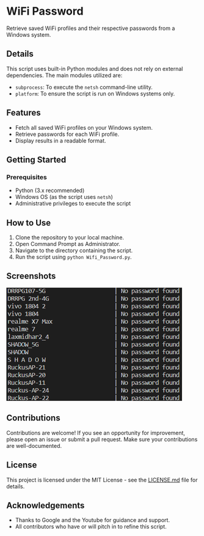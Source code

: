 # WiFi Password

Retrieve saved WiFi profiles and their respective passwords from a Windows system.

## Details

This script uses built-in Python modules and does not rely on external dependencies. The main modules utilized are:

- `subprocess`: To execute the `netsh` command-line utility.
- `platform`: To ensure the script is run on Windows systems only.

## Features

- Fetch all saved WiFi profiles on your Windows system.
- Retrieve passwords for each WiFi profile.
- Display results in a readable format.

## Getting Started

### Prerequisites

- Python (3.x recommended)
- Windows OS (as the script uses `netsh`)
- Administrative privileges to execute the script

## How to Use

1. Clone the repository to your local machine.
2. Open Command Prompt as Administrator.
3. Navigate to the directory containing the script.
4. Run the script using `python Wifi_Password.py`.
## Screenshots

![Sample.png](Sample.png)

## Contributions

Contributions are welcome! If you see an opportunity for improvement, please open an issue or submit a pull request. Make sure your contributions are well-documented.

## License

This project is licensed under the MIT License - see the [LICENSE.md](LICENSE.md) file for details.

## Acknowledgements

- Thanks to Google and the Youtube for guidance and support.
- All contributors who have or will pitch in to refine this script.